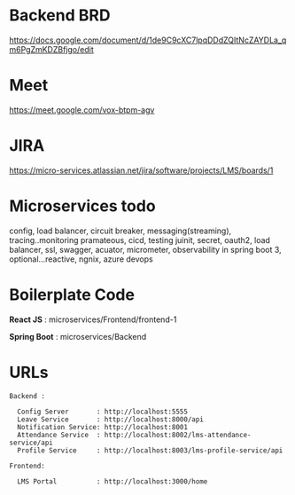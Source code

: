 # Backend BRD

https://docs.google.com/document/d/1de9C9cXC7lpqDDdZQItNcZAYDLa_qm6PgZmKDZBfjgo/edit

# Meet

https://meet.google.com/vox-btpm-agv

# JIRA

https://micro-services.atlassian.net/jira/software/projects/LMS/boards/1

# Microservices todo

config, load balancer, circuit breaker, messaging(streaming), tracing..monitoring pramateous, cicd, testing juinit, secret, oauth2, load balancer,
ssl, swagger, acuator, micrometer, observability in spring boot 3, optional...reactive, ngnix, azure devops

# Boilerplate Code
  <b>React JS</b> : microservices/Frontend/frontend-1
  
  <b>Spring Boot</b> :  microservices/Backend

# URLs

    Backend :
    
      Config Server       : http://localhost:5555
      Leave Service       : http://localhost:8000/api
      Notification Service: http://localhost:8001
      Attendance Service  : http://localhost:8002/lms-attendance-service/api
      Profile Service     : http://localhost:8003/lms-profile-service/api
      
    Frontend:
    
      LMS Portal          : http://localhost:3000/home

